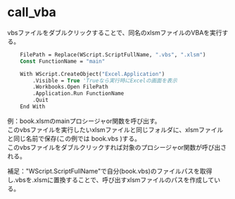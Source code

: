 # call_vba

vbsファイルをダブルクリックすることで、同名のxlsmファイルのVBAを実行する。<br/>

```vb
    FilePath = Replace(WScript.ScriptFullName, ".vbs", ".xlsm")
    Const FunctionName = "main"

    With WScript.CreateObject("Excel.Application")
        .Visible = True 'Trueなら実行時にExcelの画面を表示
        .Workbooks.Open FilePath
        .Application.Run FunctionName
        .Quit
    End With
```
例：book.xlsmのmainプロシージャor関数を呼び出す。<br/>
このvbsファイルを実行したいxlsmファイルと同じフォルダに、xlsmファイルと同じ名前で保存(この例では book.vbs )する。<br/>
このvbsファイルをダブルクリックすれば対象のプロシージャor関数が呼び出される。
<br/>

補足："WScript.ScriptFullName"で自分(book.vbs)のファイルパスを取得し.vbsを.xlsmに置換することで、呼び出すxlsmファイルのパスを作成している。
